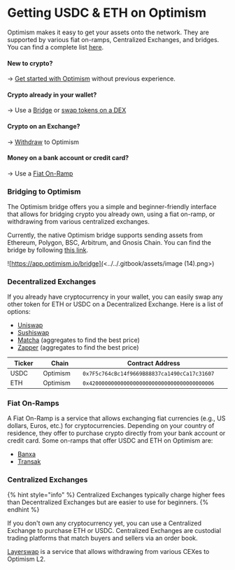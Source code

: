 # Getting USDC & ETH on Optimism

Optimism makes it easy to get your assets onto the network. They are supported by various fiat on-ramps, Centralized Exchanges, and bridges. You can find a complete list [here](https://app.optimism.io/bridge).

#### New to crypto?

\-> [Get started with Optimism](https://app.optimism.io/get-started) without previous experience.

#### Crypto already in your wallet?&#x20;

\-> Use a [Bridge](getting-usdc-and-eth-on-optimism.md#bridging-to-optimism) or [swap tokens on a DEX](getting-usdc-and-eth-on-optimism.md#decentralized-exchanges)

#### Crypto on an Exchange?&#x20;

\-> [Withdraw](getting-usdc-and-eth-on-optimism.md#centralized-exchanges) to Optimism

#### Money on a bank account or credit card?&#x20;

\-> Use a [Fiat On-Ramp](getting-usdc-and-eth-on-optimism.md#fiat-on-ramps)

### Bridging to Optimism

The Optimism bridge offers you a simple and beginner-friendly interface that allows for bridging crypto you already own, using a fiat on-ramp, or withdrawing from various centralized exchanges.

Currently, the native Optimism bridge supports sending assets from Ethereum, Polygon, BSC, Arbitrum, and Gnosis Chain. You can find the bridge by following [this link](https://app.optimism.io/bridge).

![https://app.optimism.io/bridge](<../../.gitbook/assets/image (14).png>)

### Decentralized Exchanges

If you already have cryptocurrency in your wallet, you can easily swap any other token for ETH or USDC on a Decentralized Exchange. Here is a list of options:

* [Uniswap](https://app.uniswap.org/#/swap?chain=optimism)&#x20;
* [Sushiswap](https://app.sushi.com/swap?chainId=10)&#x20;
* [Matcha](https://matcha.xyz/markets/10/0x7f5c764cbc14f9669b88837ca1490cca17c31607) (aggregates to find the best price)&#x20;
* [Zapper](https://zapper.fi/exchange) (aggregates to find the best price)

<table><thead><tr><th width="150">Ticker</th><th width="150">Chain</th><th width="445.33333333333337">Contract Address</th></tr></thead><tbody><tr><td>USDC</td><td>Optimism</td><td><code>0x7F5c764cBc14f9669B88837ca1490cCa17c31607</code></td></tr><tr><td>ETH</td><td>Optimism</td><td><code>0x4200000000000000000000000000000000000006</code></td></tr></tbody></table>

### Fiat On-Ramps

A Fiat On-Ramp is a service that allows exchanging fiat currencies (e.g., US dollars, Euros, etc.) for cryptocurrencies. Depending on your country of residence, they offer to purchase crypto directly from your bank account or credit card. Some on-ramps that offer USDC and ETH on Optimism are: &#x20;

* [Banxa](https://optimism.banxa.com/)
* [Transak](https://global.transak.com/)

### Centralized Exchanges&#x20;

{% hint style="info" %}
Centralized Exchanges typically charge higher fees than Decentralized Exchanges but are easier to use for beginners.
{% endhint %}

If you don't own any cryptocurrency yet, you can use a Centralized Exchange to purchase ETH or USDC. Centralized Exchanges are custodial trading platforms that match buyers and sellers via an order book.&#x20;

[Layerswap](https://www.layerswap.io/) is a service that allows withdrawing from various CEXes to Optimism L2.
